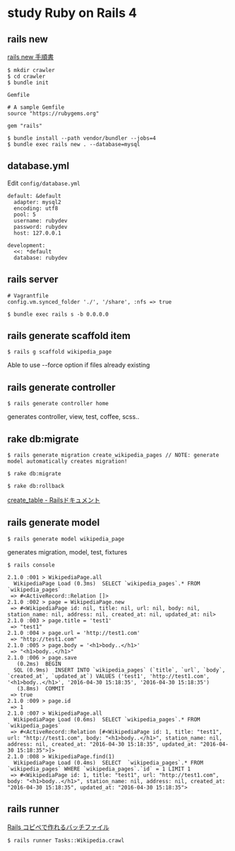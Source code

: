 # study Ruby on Rails 4

## rails new

[rails new 手順書](http://qiita.com/youcune/items/312178c54c65f3ab4d42)

```
$ mkdir crawler
$ cd crawler
$ bundle init
```

`Gemfile`

```
# A sample Gemfile
source "https://rubygems.org"

gem "rails"
```

```
$ bundle install --path vendor/bundler --jobs=4
$ bundle exec rails new . --database=mysql
```

## database.yml

Edit `config/database.yml`

```
default: &default
  adapter: mysql2
  encoding: utf8
  pool: 5
  username: rubydev
  password: rubydev
  host: 127.0.0.1

development:
  <<: *default
  database: rubydev
```

## rails server

```
# Vagrantfile
config.vm.synced_folder './', '/share', :nfs => true
```

```
$ bundle exec rails s -b 0.0.0.0
```

## rails generate scaffold item

```
$ rails g scaffold wikipedia_page
```

Able to use --force option if files already existing

## rails generate controller

```
$ rails generate controller home
```

generates controller, view, test, coffee, scss..

## rake db:migrate

```
$ rails generate migration create_wikipedia_pages // NOTE: generate model automatically creates migration!
```

```
$ rake db:migrate
```

```
$ rake db:rollback
```

[create_table - Railsドキュメント](http://railsdoc.com/references/create_table)

## rails generate model

```
$ rails generate model wikipedia_page
```

generates migration, model, test, fixtures

```
$ rails console
```

```
2.1.0 :001 > WikipediaPage.all
  WikipediaPage Load (0.3ms)  SELECT `wikipedia_pages`.* FROM `wikipedia_pages`
 => #<ActiveRecord::Relation []> 
2.1.0 :002 > page = WikipediaPage.new
 => #<WikipediaPage id: nil, title: nil, url: nil, body: nil, station_name: nil, address: nil, created_at: nil, updated_at: nil> 
2.1.0 :003 > page.title = 'test1'
 => "test1" 
2.1.0 :004 > page.url = 'http://test1.com'
 => "http://test1.com" 
2.1.0 :005 > page.body = '<h1>body..</h1>'
 => "<h1>body..</h1>" 
2.1.0 :006 > page.save
   (0.2ms)  BEGIN
  SQL (0.9ms)  INSERT INTO `wikipedia_pages` (`title`, `url`, `body`, `created_at`, `updated_at`) VALUES ('test1', 'http://test1.com', '<h1>body..</h1>', '2016-04-30 15:18:35', '2016-04-30 15:18:35')
   (3.8ms)  COMMIT
 => true 
2.1.0 :009 > page.id
 => 1 
2.1.0 :007 > WikipediaPage.all
  WikipediaPage Load (0.6ms)  SELECT `wikipedia_pages`.* FROM `wikipedia_pages`
 => #<ActiveRecord::Relation [#<WikipediaPage id: 1, title: "test1", url: "http://test1.com", body: "<h1>body..</h1>", station_name: nil, address: nil, created_at: "2016-04-30 15:18:35", updated_at: "2016-04-30 15:18:35">]> 
2.1.0 :008 > WikipediaPage.find(1)
  WikipediaPage Load (0.4ms)  SELECT  `wikipedia_pages`.* FROM `wikipedia_pages` WHERE `wikipedia_pages`.`id` = 1 LIMIT 1
 => #<WikipediaPage id: 1, title: "test1", url: "http://test1.com", body: "<h1>body..</h1>", station_name: nil, address: nil, created_at: "2016-04-30 15:18:35", updated_at: "2016-04-30 15:18:35"> 
```

## rails runner

[Rails コピペで作れるバッチファイル](http://qiita.com/Kaki_Shoichi/items/9f641bc030991c94d5e7)

```
$ rails runner Tasks::Wikipedia.crawl
```
